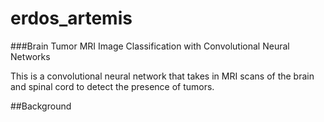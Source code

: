 # erdos_artemis

###Brain Tumor MRI Image Classification with Convolutional Neural Networks

This is a convolutional neural network that takes in MRI scans of the brain and spinal cord to detect the presence of tumors.

##Background


